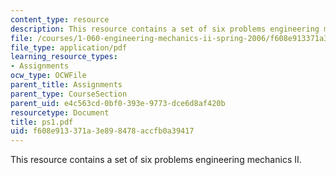 ```yaml
---
content_type: resource
description: This resource contains a set of six problems engineering mechanics II.
file: /courses/1-060-engineering-mechanics-ii-spring-2006/f608e913371a3e898478accfb0a39417_ps1.pdf
file_type: application/pdf
learning_resource_types:
- Assignments
ocw_type: OCWFile
parent_title: Assignments
parent_type: CourseSection
parent_uid: e4c563cd-0bf0-393e-9773-dce6d8af420b
resourcetype: Document
title: ps1.pdf
uid: f608e913-371a-3e89-8478-accfb0a39417
---
```

This resource contains a set of six problems engineering mechanics II.